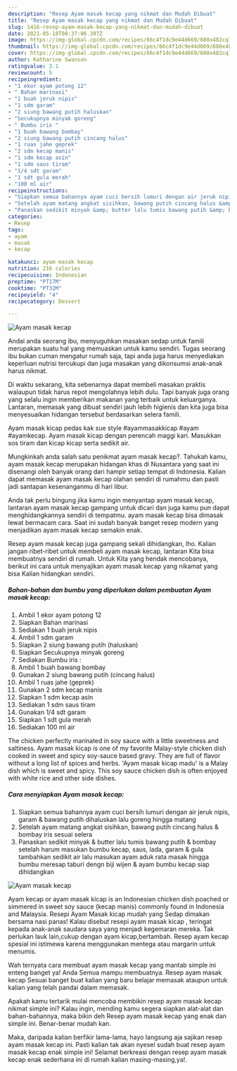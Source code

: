 ```yaml
---
description: "Resep Ayam masak kecap yang nikmat dan Mudah Dibuat"
title: "Resep Ayam masak kecap yang nikmat dan Mudah Dibuat"
slug: 1416-resep-ayam-masak-kecap-yang-nikmat-dan-mudah-dibuat
date: 2021-05-18T08:37:06.397Z
image: https://img-global.cpcdn.com/recipes/66c4f1dc9e44d669/680x482cq70/ayam-masak-kecap-foto-resep-utama.jpg
thumbnail: https://img-global.cpcdn.com/recipes/66c4f1dc9e44d669/680x482cq70/ayam-masak-kecap-foto-resep-utama.jpg
cover: https://img-global.cpcdn.com/recipes/66c4f1dc9e44d669/680x482cq70/ayam-masak-kecap-foto-resep-utama.jpg
author: Katharine Swanson
ratingvalue: 3.1
reviewcount: 5
recipeingredient:
- "1 ekor ayam potong 12"
- " Bahan marinasi"
- "1 buah jeruk nipis"
- "1 sdm garam"
- "2 siung bawang putih haluskan"
- "Secukupnya minyak goreng"
- " Bumbu iris "
- "1 buah bawang bombay"
- "2 siung bawang putih cincang halus"
- "1 ruas jahe geprek"
- "2 sdm kecap manis"
- "1 sdm kecap asin"
- "1 sdm saus tiram"
- "1/4 sdt garam"
- "1 sdt gula merah"
- "100 ml air"
recipeinstructions:
- "Siapkan semua bahannya ayam cuci bersih lumuri dengan air jeruk nipis, garam &amp; bawang putih dihaluskan lalu goreng hingga matang"
- "Setelah ayam matang angkat sisihkan, bawang putih cincang halus &amp; bombay iris sesuai selera"
- "Panaskan sedikit minyak &amp; butter lalu tumis bawang putih &amp; bombay setelah harum masukan bumbu kecap, saus, lada, garam &amp; gula tambahkan sedikit air lalu masukan ayam aduk rata masak hingga bumbu meresap taburi dengn biji wijen &amp; ayam bumbu kecap siap dihidangkan"
categories:
- Resep
tags:
- ayam
- masak
- kecap

katakunci: ayam masak kecap 
nutrition: 216 calories
recipecuisine: Indonesian
preptime: "PT17M"
cooktime: "PT32M"
recipeyield: "4"
recipecategory: Dessert

---
```



![Ayam masak kecap](https://img-global.cpcdn.com/recipes/66c4f1dc9e44d669/680x482cq70/ayam-masak-kecap-foto-resep-utama.jpg)

Andai anda seorang ibu, menyuguhkan masakan sedap untuk famili merupakan suatu hal yang memuaskan untuk kamu sendiri. Tugas seorang ibu bukan cuman mengatur rumah saja, tapi anda juga harus menyediakan keperluan nutrisi tercukupi dan juga masakan yang dikonsumsi anak-anak harus nikmat.

Di waktu  sekarang, kita sebenarnya dapat membeli masakan praktis walaupun tidak harus repot mengolahnya lebih dulu. Tapi banyak juga orang yang selalu ingin memberikan makanan yang terbaik untuk keluarganya. Lantaran, memasak yang dibuat sendiri jauh lebih higienis dan kita juga bisa menyesuaikan hidangan tersebut berdasarkan selera famili. 

Ayam masak kicap pedas kak sue style #ayammasakkicap #ayam #ayamkecap. Ayam masak kicap dengan perencah maggi kari. Masukkan sos tiram dan kicap kicap serta sedikit air.

Mungkinkah anda salah satu penikmat ayam masak kecap?. Tahukah kamu, ayam masak kecap merupakan hidangan khas di Nusantara yang saat ini disenangi oleh banyak orang dari hampir setiap tempat di Indonesia. Kalian dapat memasak ayam masak kecap olahan sendiri di rumahmu dan pasti jadi santapan kesenanganmu di hari libur.

Anda tak perlu bingung jika kamu ingin menyantap ayam masak kecap, lantaran ayam masak kecap gampang untuk dicari dan juga kamu pun dapat menghidangkannya sendiri di tempatmu. ayam masak kecap bisa dimasak lewat bermacam cara. Saat ini sudah banyak banget resep modern yang menjadikan ayam masak kecap semakin enak.

Resep ayam masak kecap juga gampang sekali dihidangkan, lho. Kalian jangan ribet-ribet untuk membeli ayam masak kecap, lantaran Kita bisa membuatnya sendiri di rumah. Untuk Kita yang hendak mencobanya, berikut ini cara untuk menyajikan ayam masak kecap yang nikamat yang bisa Kalian hidangkan sendiri.

<!--inarticleads1-->

##### Bahan-bahan dan bumbu yang diperlukan dalam pembuatan Ayam masak kecap:

1. Ambil 1 ekor ayam potong 12
1. Siapkan  Bahan marinasi
1. Sediakan 1 buah jeruk nipis
1. Ambil 1 sdm garam
1. Siapkan 2 siung bawang putih (haluskan)
1. Siapkan Secukupnya minyak goreng
1. Sediakan  Bumbu iris :
1. Ambil 1 buah bawang bombay
1. Gunakan 2 siung bawang putih (cincang halus)
1. Ambil 1 ruas jahe (geprek)
1. Gunakan 2 sdm kecap manis
1. Siapkan 1 sdm kecap asin
1. Sediakan 1 sdm saus tiram
1. Gunakan 1/4 sdt garam
1. Siapkan 1 sdt gula merah
1. Sediakan 100 ml air


The chicken perfectly marinated in soy sauce with a little sweetness and saltiness. Ayam masak kicap is one of my favorite Malay-style chicken dish cooked in sweet and spicy soy-sauce based gravy. They are full of flavor without a long list of spices and herbs. &#39;Ayam masak kicap madu&#39; is a Malay dish which is sweet and spicy. This soy sauce chicken dish is often enjoyed with white rice and other side dishes. 

<!--inarticleads2-->

##### Cara menyiapkan Ayam masak kecap:

1. Siapkan semua bahannya ayam cuci bersih lumuri dengan air jeruk nipis, garam &amp; bawang putih dihaluskan lalu goreng hingga matang
1. Setelah ayam matang angkat sisihkan, bawang putih cincang halus &amp; bombay iris sesuai selera
1. Panaskan sedikit minyak &amp; butter lalu tumis bawang putih &amp; bombay setelah harum masukan bumbu kecap, saus, lada, garam &amp; gula tambahkan sedikit air lalu masukan ayam aduk rata masak hingga bumbu meresap taburi dengn biji wijen &amp; ayam bumbu kecap siap dihidangkan
<img src="//assets-global.cpcdn.com/assets/icons/button_play-2c75c40dde080a61004c1f40b05d8f140eaff45d7e9e6481dc71c63d2e7c4909.png" alt="Ayam masak kecap">

Ayam kecap or ayam masak kicap is an Indonesian chicken dish poached or simmered in sweet soy sauce (kecap manis) commonly found in Indonesia and Malaysia. Resepi Ayam Masak kicap mudah yang Sedap dimakan bersama nasi panas! Kalau disebut resepi ayam masak kicap , teringat kepada anak-anak saudara saya yang menjadi kegemaran mereka. Tak perlukan lauk lain,cukup dengan ayam kicap,bertambah. Resep ayam kecap spesial ini istimewa karena menggunakan mentega atau margarin untuk menumis. 

Wah ternyata cara membuat ayam masak kecap yang mantab simple ini enteng banget ya! Anda Semua mampu membuatnya. Resep ayam masak kecap Sesuai banget buat kalian yang baru belajar memasak ataupun untuk kalian yang telah pandai dalam memasak.

Apakah kamu tertarik mulai mencoba membikin resep ayam masak kecap nikmat simple ini? Kalau ingin, mending kamu segera siapkan alat-alat dan bahan-bahannya, maka bikin deh Resep ayam masak kecap yang enak dan simple ini. Benar-benar mudah kan. 

Maka, daripada kalian berfikir lama-lama, hayo langsung aja sajikan resep ayam masak kecap ini. Pasti kalian tak akan nyesel sudah buat resep ayam masak kecap enak simple ini! Selamat berkreasi dengan resep ayam masak kecap enak sederhana ini di rumah kalian masing-masing,ya!.


